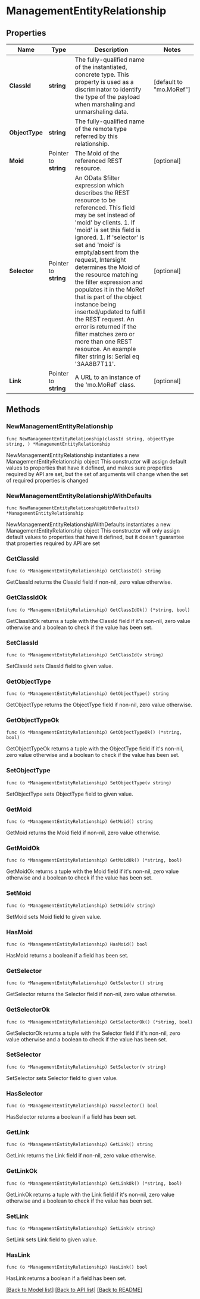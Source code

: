 # ManagementEntityRelationship

## Properties

Name | Type | Description | Notes
------------ | ------------- | ------------- | -------------
**ClassId** | **string** | The fully-qualified name of the instantiated, concrete type. This property is used as a discriminator to identify the type of the payload when marshaling and unmarshaling data. | [default to "mo.MoRef"]
**ObjectType** | **string** | The fully-qualified name of the remote type referred by this relationship. | 
**Moid** | Pointer to **string** | The Moid of the referenced REST resource. | [optional] 
**Selector** | Pointer to **string** | An OData $filter expression which describes the REST resource to be referenced. This field may be set instead of &#39;moid&#39; by clients. 1. If &#39;moid&#39; is set this field is ignored. 1. If &#39;selector&#39; is set and &#39;moid&#39; is empty/absent from the request, Intersight determines the Moid of the resource matching the filter expression and populates it in the MoRef that is part of the object instance being inserted/updated to fulfill the REST request. An error is returned if the filter matches zero or more than one REST resource. An example filter string is: Serial eq &#39;3AA8B7T11&#39;. | [optional] 
**Link** | Pointer to **string** | A URL to an instance of the &#39;mo.MoRef&#39; class. | [optional] 

## Methods

### NewManagementEntityRelationship

`func NewManagementEntityRelationship(classId string, objectType string, ) *ManagementEntityRelationship`

NewManagementEntityRelationship instantiates a new ManagementEntityRelationship object
This constructor will assign default values to properties that have it defined,
and makes sure properties required by API are set, but the set of arguments
will change when the set of required properties is changed

### NewManagementEntityRelationshipWithDefaults

`func NewManagementEntityRelationshipWithDefaults() *ManagementEntityRelationship`

NewManagementEntityRelationshipWithDefaults instantiates a new ManagementEntityRelationship object
This constructor will only assign default values to properties that have it defined,
but it doesn't guarantee that properties required by API are set

### GetClassId

`func (o *ManagementEntityRelationship) GetClassId() string`

GetClassId returns the ClassId field if non-nil, zero value otherwise.

### GetClassIdOk

`func (o *ManagementEntityRelationship) GetClassIdOk() (*string, bool)`

GetClassIdOk returns a tuple with the ClassId field if it's non-nil, zero value otherwise
and a boolean to check if the value has been set.

### SetClassId

`func (o *ManagementEntityRelationship) SetClassId(v string)`

SetClassId sets ClassId field to given value.


### GetObjectType

`func (o *ManagementEntityRelationship) GetObjectType() string`

GetObjectType returns the ObjectType field if non-nil, zero value otherwise.

### GetObjectTypeOk

`func (o *ManagementEntityRelationship) GetObjectTypeOk() (*string, bool)`

GetObjectTypeOk returns a tuple with the ObjectType field if it's non-nil, zero value otherwise
and a boolean to check if the value has been set.

### SetObjectType

`func (o *ManagementEntityRelationship) SetObjectType(v string)`

SetObjectType sets ObjectType field to given value.


### GetMoid

`func (o *ManagementEntityRelationship) GetMoid() string`

GetMoid returns the Moid field if non-nil, zero value otherwise.

### GetMoidOk

`func (o *ManagementEntityRelationship) GetMoidOk() (*string, bool)`

GetMoidOk returns a tuple with the Moid field if it's non-nil, zero value otherwise
and a boolean to check if the value has been set.

### SetMoid

`func (o *ManagementEntityRelationship) SetMoid(v string)`

SetMoid sets Moid field to given value.

### HasMoid

`func (o *ManagementEntityRelationship) HasMoid() bool`

HasMoid returns a boolean if a field has been set.

### GetSelector

`func (o *ManagementEntityRelationship) GetSelector() string`

GetSelector returns the Selector field if non-nil, zero value otherwise.

### GetSelectorOk

`func (o *ManagementEntityRelationship) GetSelectorOk() (*string, bool)`

GetSelectorOk returns a tuple with the Selector field if it's non-nil, zero value otherwise
and a boolean to check if the value has been set.

### SetSelector

`func (o *ManagementEntityRelationship) SetSelector(v string)`

SetSelector sets Selector field to given value.

### HasSelector

`func (o *ManagementEntityRelationship) HasSelector() bool`

HasSelector returns a boolean if a field has been set.

### GetLink

`func (o *ManagementEntityRelationship) GetLink() string`

GetLink returns the Link field if non-nil, zero value otherwise.

### GetLinkOk

`func (o *ManagementEntityRelationship) GetLinkOk() (*string, bool)`

GetLinkOk returns a tuple with the Link field if it's non-nil, zero value otherwise
and a boolean to check if the value has been set.

### SetLink

`func (o *ManagementEntityRelationship) SetLink(v string)`

SetLink sets Link field to given value.

### HasLink

`func (o *ManagementEntityRelationship) HasLink() bool`

HasLink returns a boolean if a field has been set.


[[Back to Model list]](../README.md#documentation-for-models) [[Back to API list]](../README.md#documentation-for-api-endpoints) [[Back to README]](../README.md)


